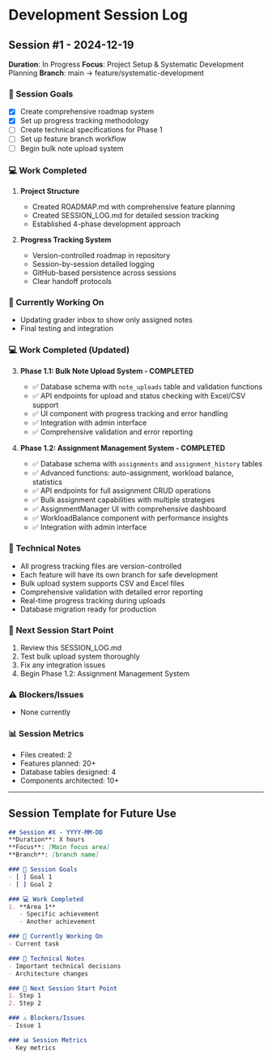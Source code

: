 # Development Session Log

## Session #1 - 2024-12-19
**Duration**: In Progress
**Focus**: Project Setup & Systematic Development Planning
**Branch**: main → feature/systematic-development

### 🎯 Session Goals
- [x] Create comprehensive roadmap system
- [x] Set up progress tracking methodology
- [ ] Create technical specifications for Phase 1
- [ ] Set up feature branch workflow
- [ ] Begin bulk note upload system

### 💻 Work Completed
1. **Project Structure**
   - Created ROADMAP.md with comprehensive feature planning
   - Created SESSION_LOG.md for detailed session tracking
   - Established 4-phase development approach

2. **Progress Tracking System**
   - Version-controlled roadmap in repository
   - Session-by-session detailed logging
   - GitHub-based persistence across sessions
   - Clear handoff protocols

### 🚧 Currently Working On
- Updating grader inbox to show only assigned notes
- Final testing and integration

### 💻 Work Completed (Updated)
3. **Phase 1.1: Bulk Note Upload System - COMPLETED**
   - ✅ Database schema with `note_uploads` table and validation functions
   - ✅ API endpoints for upload and status checking with Excel/CSV support
   - ✅ UI component with progress tracking and error handling
   - ✅ Integration with admin interface
   - ✅ Comprehensive validation and error reporting

4. **Phase 1.2: Assignment Management System - COMPLETED**
   - ✅ Database schema with `assignments` and `assignment_history` tables
   - ✅ Advanced functions: auto-assignment, workload balance, statistics
   - ✅ API endpoints for full assignment CRUD operations
   - ✅ Bulk assignment capabilities with multiple strategies
   - ✅ AssignmentManager UI with comprehensive dashboard
   - ✅ WorkloadBalance component with performance insights
   - ✅ Integration with admin interface

### 📝 Technical Notes
- All progress tracking files are version-controlled
- Each feature will have its own branch for safe development
- Bulk upload system supports CSV and Excel files
- Comprehensive validation with detailed error reporting
- Real-time progress tracking during uploads
- Database migration ready for production

### 🔄 Next Session Start Point
1. Review this SESSION_LOG.md
2. Test bulk upload system thoroughly
3. Fix any integration issues
4. Begin Phase 1.2: Assignment Management System

### ⚠️ Blockers/Issues
- None currently

### 📊 Session Metrics
- Files created: 2
- Features planned: 20+
- Database tables designed: 4
- Components architected: 10+

---

## Session Template for Future Use

```markdown
## Session #X - YYYY-MM-DD
**Duration**: X hours
**Focus**: [Main focus area]
**Branch**: [branch name]

### 🎯 Session Goals
- [ ] Goal 1
- [ ] Goal 2

### 💻 Work Completed
1. **Area 1**
   - Specific achievement
   - Another achievement

### 🚧 Currently Working On
- Current task

### 📝 Technical Notes
- Important technical decisions
- Architecture changes

### 🔄 Next Session Start Point
1. Step 1
2. Step 2

### ⚠️ Blockers/Issues
- Issue 1

### 📊 Session Metrics
- Key metrics
```
